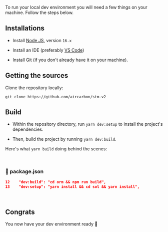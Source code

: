 To run your local dev environment you will need a few things on your machine. Follow the steps below.

## Installations

- Install [Node JS](https://nodejs.org/en/download/), version `16.x`

- Install an IDE (preferably [VS Code](https://code.visualstudio.com/))

- Install Git (if you don't already have it on your machine).
  <br/>

## Getting the sources

Clone the repository locally:

```
git clone https://github.com/aircarbon/stm-v2
```

## Build

- Within the repository directory, run `yarn dev:setup` to install the project's dependencies.

- Then, build the project by running `yarn dev:build`.

Here's what `yarn build` doing behind the scenes:

<br/>

<!-- NOTE-swimm-snippet: the lines below link your snippet to Swimm -->

### 📄 package.json

```json
12    "dev:build": "cd orm && npm run build",
13    "dev:setup": "yarn install && cd sol && yarn install",
```

<br/>

## Congrats

You now have your dev environment ready 🎉

<br/>
